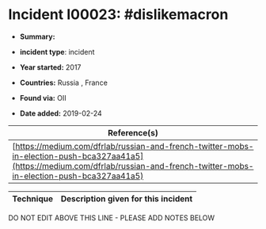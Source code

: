 # Incident I00023: #dislikemacron

* **Summary:** 

* **incident type**: incident

* **Year started:** 2017

* **Countries:** Russia , France

* **Found via:** OII

* **Date added:** 2019-02-24


| Reference(s) |
| --------- |
| [https://medium.com/dfrlab/russian-and-french-twitter-mobs-in-election-push-bca327aa41a5](https://medium.com/dfrlab/russian-and-french-twitter-mobs-in-election-push-bca327aa41a5) |

 

| Technique | Description given for this incident |
| --------- | ------------------------- |


DO NOT EDIT ABOVE THIS LINE - PLEASE ADD NOTES BELOW
